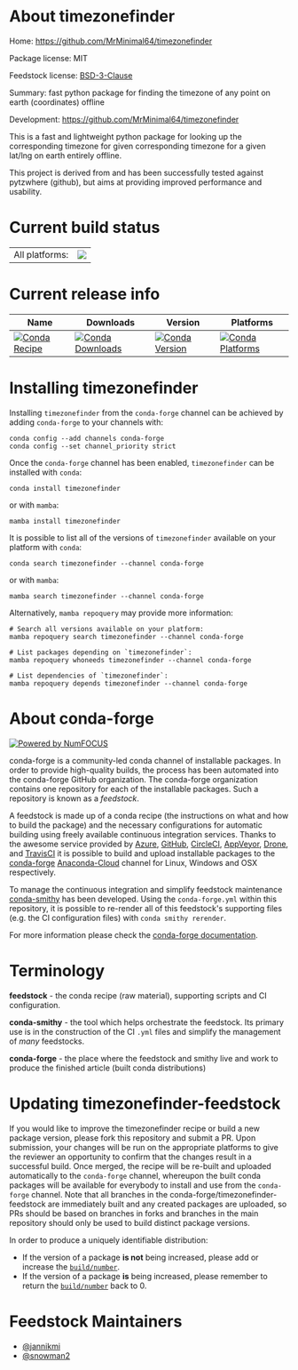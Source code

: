 About timezonefinder
====================

Home: https://github.com/MrMinimal64/timezonefinder

Package license: MIT

Feedstock license: [BSD-3-Clause](https://github.com/conda-forge/timezonefinder-feedstock/blob/main/LICENSE.txt)

Summary: fast python package for finding the timezone of any point on earth (coordinates) offline

Development: https://github.com/MrMinimal64/timezonefinder

This is a fast and lightweight python package for looking up the corresponding timezone for given
corresponding timezone for a given lat/lng on earth entirely offline.

This project is derived from and has been successfully tested against
pytzwhere (github), but aims at providing improved performance and usability.


Current build status
====================


<table><tr><td>All platforms:</td>
    <td>
      <a href="https://dev.azure.com/conda-forge/feedstock-builds/_build/latest?definitionId=6034&branchName=main">
        <img src="https://dev.azure.com/conda-forge/feedstock-builds/_apis/build/status/timezonefinder-feedstock?branchName=main">
      </a>
    </td>
  </tr>
</table>

Current release info
====================

| Name | Downloads | Version | Platforms |
| --- | --- | --- | --- |
| [![Conda Recipe](https://img.shields.io/badge/recipe-timezonefinder-green.svg)](https://anaconda.org/conda-forge/timezonefinder) | [![Conda Downloads](https://img.shields.io/conda/dn/conda-forge/timezonefinder.svg)](https://anaconda.org/conda-forge/timezonefinder) | [![Conda Version](https://img.shields.io/conda/vn/conda-forge/timezonefinder.svg)](https://anaconda.org/conda-forge/timezonefinder) | [![Conda Platforms](https://img.shields.io/conda/pn/conda-forge/timezonefinder.svg)](https://anaconda.org/conda-forge/timezonefinder) |

Installing timezonefinder
=========================

Installing `timezonefinder` from the `conda-forge` channel can be achieved by adding `conda-forge` to your channels with:

```
conda config --add channels conda-forge
conda config --set channel_priority strict
```

Once the `conda-forge` channel has been enabled, `timezonefinder` can be installed with `conda`:

```
conda install timezonefinder
```

or with `mamba`:

```
mamba install timezonefinder
```

It is possible to list all of the versions of `timezonefinder` available on your platform with `conda`:

```
conda search timezonefinder --channel conda-forge
```

or with `mamba`:

```
mamba search timezonefinder --channel conda-forge
```

Alternatively, `mamba repoquery` may provide more information:

```
# Search all versions available on your platform:
mamba repoquery search timezonefinder --channel conda-forge

# List packages depending on `timezonefinder`:
mamba repoquery whoneeds timezonefinder --channel conda-forge

# List dependencies of `timezonefinder`:
mamba repoquery depends timezonefinder --channel conda-forge
```


About conda-forge
=================

[![Powered by
NumFOCUS](https://img.shields.io/badge/powered%20by-NumFOCUS-orange.svg?style=flat&colorA=E1523D&colorB=007D8A)](https://numfocus.org)

conda-forge is a community-led conda channel of installable packages.
In order to provide high-quality builds, the process has been automated into the
conda-forge GitHub organization. The conda-forge organization contains one repository
for each of the installable packages. Such a repository is known as a *feedstock*.

A feedstock is made up of a conda recipe (the instructions on what and how to build
the package) and the necessary configurations for automatic building using freely
available continuous integration services. Thanks to the awesome service provided by
[Azure](https://azure.microsoft.com/en-us/services/devops/), [GitHub](https://github.com/),
[CircleCI](https://circleci.com/), [AppVeyor](https://www.appveyor.com/),
[Drone](https://cloud.drone.io/welcome), and [TravisCI](https://travis-ci.com/)
it is possible to build and upload installable packages to the
[conda-forge](https://anaconda.org/conda-forge) [Anaconda-Cloud](https://anaconda.org/)
channel for Linux, Windows and OSX respectively.

To manage the continuous integration and simplify feedstock maintenance
[conda-smithy](https://github.com/conda-forge/conda-smithy) has been developed.
Using the ``conda-forge.yml`` within this repository, it is possible to re-render all of
this feedstock's supporting files (e.g. the CI configuration files) with ``conda smithy rerender``.

For more information please check the [conda-forge documentation](https://conda-forge.org/docs/).

Terminology
===========

**feedstock** - the conda recipe (raw material), supporting scripts and CI configuration.

**conda-smithy** - the tool which helps orchestrate the feedstock.
                   Its primary use is in the construction of the CI ``.yml`` files
                   and simplify the management of *many* feedstocks.

**conda-forge** - the place where the feedstock and smithy live and work to
                  produce the finished article (built conda distributions)


Updating timezonefinder-feedstock
=================================

If you would like to improve the timezonefinder recipe or build a new
package version, please fork this repository and submit a PR. Upon submission,
your changes will be run on the appropriate platforms to give the reviewer an
opportunity to confirm that the changes result in a successful build. Once
merged, the recipe will be re-built and uploaded automatically to the
`conda-forge` channel, whereupon the built conda packages will be available for
everybody to install and use from the `conda-forge` channel.
Note that all branches in the conda-forge/timezonefinder-feedstock are
immediately built and any created packages are uploaded, so PRs should be based
on branches in forks and branches in the main repository should only be used to
build distinct package versions.

In order to produce a uniquely identifiable distribution:
 * If the version of a package **is not** being increased, please add or increase
   the [``build/number``](https://docs.conda.io/projects/conda-build/en/latest/resources/define-metadata.html#build-number-and-string).
 * If the version of a package **is** being increased, please remember to return
   the [``build/number``](https://docs.conda.io/projects/conda-build/en/latest/resources/define-metadata.html#build-number-and-string)
   back to 0.

Feedstock Maintainers
=====================

* [@jannikmi](https://github.com/jannikmi/)
* [@snowman2](https://github.com/snowman2/)

